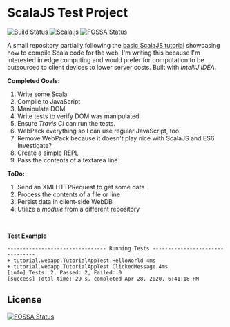 # ScalaJS Test Project

[![Build Status](https://travis-ci.org/RyanFleck/ScalaJS.svg?branch=master)](https://travis-ci.org/RyanFleck/ScalaJS)
[![Scala.js](https://www.scala-js.org/assets/badges/scalajs-1.0.0.svg)](https://www.scala-js.org)
[![FOSSA Status](https://app.fossa.com/api/projects/git%2Bgithub.com%2FRyanFleck%2FScalaJS.svg?type=shield)](https://app.fossa.com/projects/git%2Bgithub.com%2FRyanFleck%2FScalaJS?ref=badge_shield)


A small repository partially following the [basic ScalaJS tutorial](https://www.scala-js.org/doc/tutorial/basic/)
showcasing how to compile Scala code for the web. I'm writing this because I'm
interested in edge computing and would prefer for computation to be outsourced
to client devices to lower server costs. Built with *IntelliJ IDEA*.

**Completed Goals:**

1. Write some Scala
1. Compile to JavaScript
1. Manipulate DOM
1. Write tests to verify DOM was manipulated
1. Ensure *Travis CI* can run the tests.
1. WebPack everything so I can use regular JavaScript, too.
1. Remove WebPack because it doesn't play nice with ScalaJS and ES6. Investigate?
1. Create a simple REPL
1. Pass the contents of a textarea line


**ToDo:**

1. Send an XMLHTTPRequest to get some data
1. Process the contents of a file or line
1. Persist data in client-side WebDB
1. Utilize a *module* from a different repository

<br />

**Test Example**

```
-------------------------------- Running Tests --------------------------------
+ tutorial.webapp.TutorialAppTest.HelloWorld 4ms  
+ tutorial.webapp.TutorialAppTest.ClickedMessage 4ms  
[info] Tests: 2, Passed: 2, Failed: 0
[success] Total time: 29 s, completed Apr 28, 2020, 6:41:18 PM
```

## License
[![FOSSA Status](https://app.fossa.com/api/projects/git%2Bgithub.com%2FRyanFleck%2FScalaJS.svg?type=large)](https://app.fossa.com/projects/git%2Bgithub.com%2FRyanFleck%2FScalaJS?ref=badge_large)